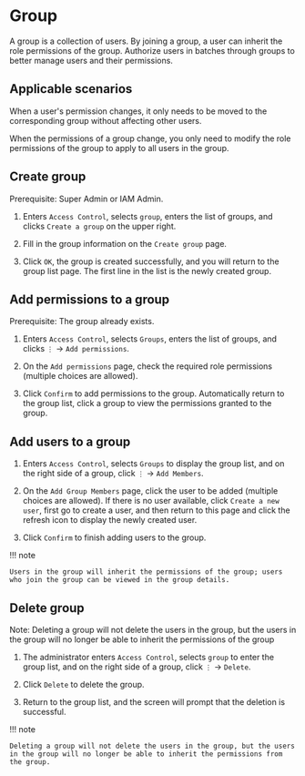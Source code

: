 # Group

A group is a collection of users. By joining a group, a user can inherit the role permissions of the group. Authorize users in batches through groups to better manage users and their permissions.

## Applicable scenarios

When a user's permission changes, it only needs to be moved to the corresponding group without affecting other users.

When the permissions of a group change, you only need to modify the role permissions of the group to apply to all users in the group.

## Create group

Prerequisite: Super Admin or IAM Admin.

1. Enters `Access Control`, selects `group`, enters the list of groups, and clicks `Create a group` on the upper right.

    

2. Fill in the group information on the `Create group` page.

    

3. Click `OK`, the group is created successfully, and you will return to the group list page. The first line in the list is the newly created group.

## Add permissions to a group

Prerequisite: The group already exists.

1. Enters `Access Control`, selects `Groups`, enters the list of groups, and clicks `⋮` -> `Add permissions`.

    

2. On the `Add permissions` page, check the required role permissions (multiple choices are allowed).

    

3. Click `Confirm` to add permissions to the group. Automatically return to the group list, click a group to view the permissions granted to the group.

    

## Add users to a group

1. Enters `Access Control`, selects `Groups` to display the group list, and on the right side of a group, click `⋮` -> `Add Members`.

    

2. On the `Add Group Members` page, click the user to be added (multiple choices are allowed). If there is no user available, click `Create a new user`, first go to create a user, and then return to this page and click the refresh icon to display the newly created user.

    

3. Click `Confirm` to finish adding users to the group.

!!! note

    Users in the group will inherit the permissions of the group; users who join the group can be viewed in the group details.

## Delete group

Note: Deleting a group will not delete the users in the group, but the users in the group will no longer be able to inherit the permissions of the group

1. The administrator enters `Access Control`, selects `group` to enter the group list, and on the right side of a group, click `⋮` -> `Delete`.

    

2. Click `Delete` to delete the group.

    

3. Return to the group list, and the screen will prompt that the deletion is successful.

    

!!! note

    Deleting a group will not delete the users in the group, but the users in the group will no longer be able to inherit the permissions from the group.
